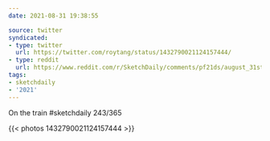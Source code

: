 ```yaml
---
date: 2021-08-31 19:38:55

source: twitter
syndicated:
- type: twitter
  url: https://twitter.com/roytang/status/1432790021124157444/
- type: reddit
  url: https://www.reddit.com/r/SketchDaily/comments/pf21ds/august_31st_trains/hb3tqgh/
tags:
- sketchdaily
- '2021'
---
```


On the train #sketchdaily 243/365 

{{< photos 1432790021124157444 >}}